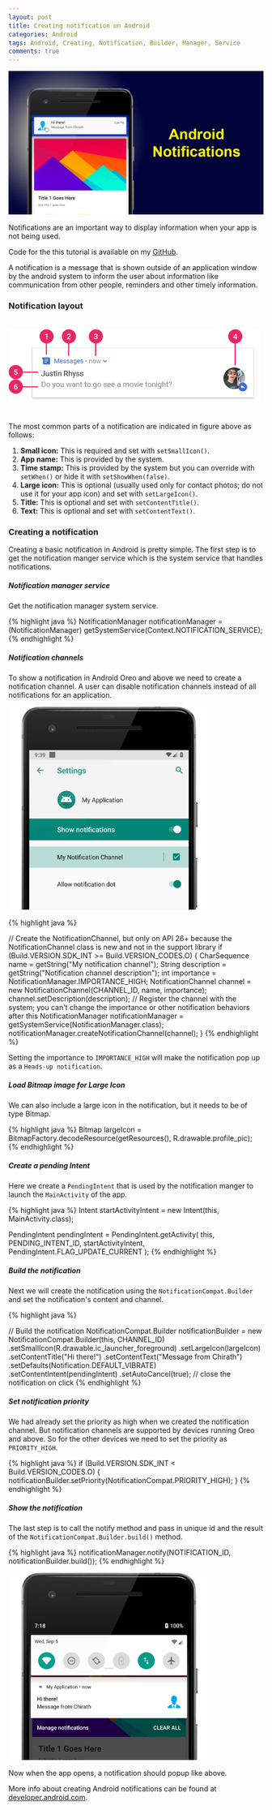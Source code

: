 ```yaml
---
layout: post
title: Creating notification on Android
categories: Android
tags: Android, Creating, Notification, Builder, Manager, Service
comments: true
---
```


![Create notification](/public/images/android-notifications/notifcation_poster.png)

<div class="message">
    Notifications are an important way to display information when your app is not being used.  
</div>

Code for the this tutorial is available on my [GitHub](https://github.com/chirathr/Android_Example_Repo).

A notification is a message that is shown outside of an application window by the android system to inform the user about 
information like communication from other people, reminders and other timely information. 

### Notification layout

<img src="/public/images/android-notifications/notification-callouts_2x.png" alt="natification layout" style="padding: 20px 0;" width="500px"/>

The most common parts of a notification are indicated in figure above as follows:

1. **Small icon:** This is required and set with `setSmallIcon()`.
2. **App name:** This is provided by the system.
3. **Time stamp:** This is provided by the system but you can override with `setWhen()` or hide it with `setShowWhen(false)`.
4. **Large icon:** This is optional (usually used only for contact photos; do not use it for your app icon) and set with `setLargeIcon()`.
5. **Title:** This is optional and set with `setContentTitle()`.
6. **Text:** This is optional and set with `setContentText()`.

### Creating a notification

Creating a basic notification in Android is pretty simple. The first step is to get the notification manger service 
which is the system service that handles notifications.

##### Notification manager service

Get the notification manager system service.

{% highlight java %}
NotificationManager notificationManager =
        (NotificationManager) getSystemService(Context.NOTIFICATION_SERVICE);
{% endhighlight %}

##### Notification channels

To show a notification in Android Oreo and above we need to create a notification channel. A user can disable notification
channels instead of all notifications for an application.

<img src="/public/images/android-notifications/notification_channel.png" alt="Heads-up notification" width="400px"/>


{% highlight java %}

// Create the NotificationChannel, but only on API 26+ because the NotificationChannel class is new and not in the support library
if (Build.VERSION.SDK_INT >= Build.VERSION_CODES.O) {
    CharSequence name = getString("My notification channel");
    String description = getString("Notification channel description");
    int importance = NotificationManager.IMPORTANCE_HIGH;
    NotificationChannel channel = new NotificationChannel(CHANNEL_ID, name, importance);
    channel.setDescription(description);
    // Register the channel with the system; you can't change the importance or other notification behaviors after this
    NotificationManager notificationManager = getSystemService(NotificationManager.class);
    notificationManager.createNotificationChannel(channel);
}
{% endhighlight %}

Setting the importance to `IMPORTANCE_HIGH` will make the notification pop up as a `Heads-up notification`.

##### Load Bitmap image for Large Icon

We can also include a large icon in the notification, but it needs to be of type Bitmap.

{% highlight java %}
Bitmap largeIcon = BitmapFactory.decodeResource(getResources(), R.drawable.profile_pic);
{% endhighlight %}

##### Create a pending Intent

Here we create a `PendingIntent` that is used by the notification manger to launch the `MainActivity` of the app.

{% highlight java %}
Intent startActivityIntent = new Intent(this, MainActivity.class);

PendingIntent pendingIntent = PendingIntent.getActivity(
        this,
        PENDING_INTENT_ID,
        startActivityIntent,
        PendingIntent.FLAG_UPDATE_CURRENT
);
{% endhighlight %}

##### Build the notification

Next we will create the notification using the `NotificationCompat.Builder` and set the notification's content and channel.
    
{% highlight java %}

// Build the notification
NotificationCompat.Builder notificationBuilder =
    new NotificationCompat.Builder(this, CHANNEL_ID)
            .setSmallIcon(R.drawable.ic_launcher_foreground)
            .setLargeIcon(largeIcon)
            .setContentTitle("Hi there!")
            .setContentText("Message from Chirath")
            .setDefaults(Notification.DEFAULT_VIBRATE)
            .setContentIntent(pendingIntent)
            .setAutoCancel(true);   // close the notification on click
{% endhighlight %}

##### Set notification priority

We had already set the priority as high when we created the notification channel. But notification channels are supported
by devices running Oreo and above. So for the other devices we need to set the priority as `PRIORITY_HIGH`.

{% highlight java %}
if (Build.VERSION.SDK_INT < Build.VERSION_CODES.O) {
    notificationBuilder.setPriority(NotificationCompat.PRIORITY_HIGH);
}
{% endhighlight %}

##### Show the notification

The last step is to call the notify method and pass in unique id and the result of the 
`NotificationCompat.Builder.build()` method.

{% highlight java %}
notificationManager.notify(NOTIFICATION_ID, notificationBuilder.build());
{% endhighlight %}

<img src="/public/images/android-notifications/notification_frame.png" alt="Notification" width="400px"/>

Now when the app opens, a notification should popup like above.

More info about creating Android notifications can be found at [developer.android.com](https://developer.android.com/guide/topics/ui/notifiers/notifications).